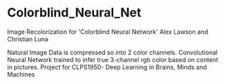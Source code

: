 # Colorblind_Neural_Net
Image Recolorization for 'Colorblind Neural Network'
Alex Lawson and Christian Luna

Natural Image Data is compressed so into 2 color channels. 
Convolutional Neural Network trained to infer true 3-channel rgb color based on content in pictures. 
Project for CLPS1950- Deep Learning in Brains, Minds and Machines
